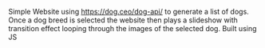 Simple Website using https://dog.ceo/dog-api/ to generate a list of dogs. Once a dog breed is selected the website then plays a slideshow with transition effect looping through the images of the selected dog. 
Built using JS
